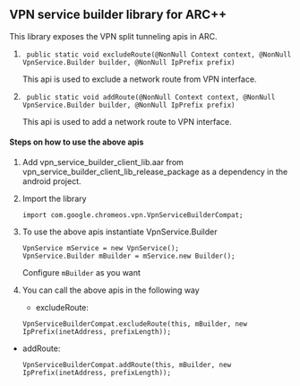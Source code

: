 ## VPN service builder library for ARC++
This library exposes the VPN split tunneling apis in ARC.

1. ``` public static void excludeRoute(@NonNull Context context, @NonNull VpnService.Builder builder, @NonNull IpPrefix prefix)```
      
   This api is used to exclude a network route from VPN interface.
   
2. ``` public static void addRoute(@NonNull Context context, @NonNull VpnService.Builder builder, @NonNull IpPrefix prefix)```

   This api is used to add a network route to VPN interface.

#### Steps on how to use the above apis
1. Add vpn_service_builder_client_lib.aar from vpn_service_builder_client_lib_release_package as a dependency in the android project.
2. Import the library

   ```
   import com.google.chromeos.vpn.VpnServiceBuilderCompat;
   ```
3. To use the above apis instantiate VpnService.Builder

    ```
    VpnService mService = new VpnService();
    VpnService.Builder mBuilder = mService.new Builder();
    ```
   Configure ```mBuilder``` as you want
   
4. You can call the above apis in the following way 
   * excludeRoute:

    ```
    VpnServiceBuilderCompat.excludeRoute(this, mBuilder, new IpPrefix(inetAddress, prefixLength));
    ```

  * addRoute:

    ```
    VpnServiceBuilderCompat.addRoute(this, mBuilder, new IpPrefix(inetAddress, prefixLength));
    ```
